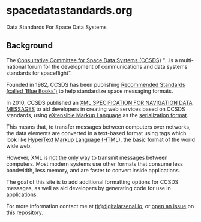 # spacedatastandards.org

Data Standards For Space Data Systems

**Background**
---

The [Consultative Committee for Space Data Systems (CCSDS)](https://public.ccsds.org/default.aspx) "...is a multi-national forum for the development of communications and data systems standards for spaceflight".

Founded in 1982, CCSDS has been publishing [Recommended Standards (called 'Blue Books')](https://public.ccsds.org/Publications/BlueBooks.aspx) to help standardize space messaging formats.

In 2010, CCSDS published an [XML SPECIFICATION FOR NAVIGATION DATA MESSAGES](https://public.ccsds.org/Pubs/505x0b1.pdf) to aid developers in creating web services based on CCSDS standards, using [eXtensible Markup Language](https://en.wikipedia.org/wiki/XML) as the [serialization format](https://en.wikipedia.org/wiki/Serialization).  

This means that, to transfer messages between computers over networks, the data elements are converted in a text-based format using tags which look like [HyperText Markup Language (HTML)](https://developer.mozilla.org/en-US/docs/Web/HTML), the basic format of the world wide web.

However, XML is [not the only way](https://en.wikipedia.org/wiki/Comparison_of_data-serialization_formats) to transmit messages between computers. Most modern systems use other formats that consume less bandwidth, less memory, and are faster to convert inside applications.

The goal of this site is to add additional formatting options for CCSDS messages, as well as aid developers by generating code for use in applications.

For more information contact me at <tj@digitalarsenal.io>, or [open an issue](https://github.com/DigitalArsenal/spacedatastandards.org/issues) on this repository.
